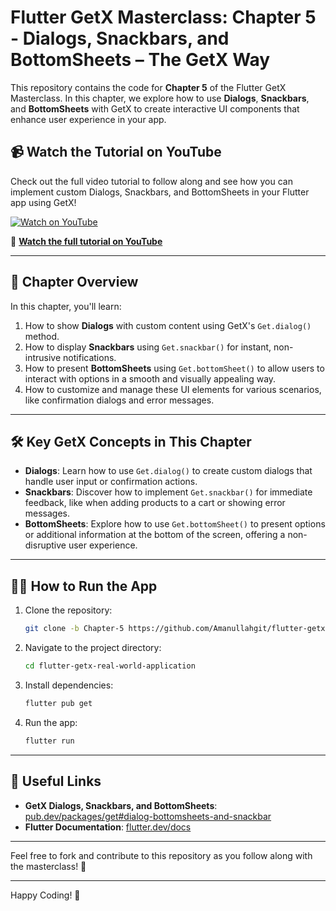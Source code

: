 # Flutter GetX Masterclass: Chapter 5 - Dialogs, Snackbars, and BottomSheets – The GetX Way

This repository contains the code for **Chapter 5** of the Flutter GetX Masterclass. In this chapter, we explore how to use **Dialogs**, **Snackbars**, and **BottomSheets** with GetX to create interactive UI components that enhance user experience in your app.

## 📹 Watch the Tutorial on YouTube

Check out the full video tutorial to follow along and see how you can implement custom Dialogs, Snackbars, and BottomSheets in your Flutter app using GetX!

[![Watch on YouTube](https://img.youtube.com/vi/X7EjiQEmrBI/0.jpg)](https://www.youtube.com/watch?v=X7EjiQEmrBI&t=2046s)

🔗 **[Watch the full tutorial on YouTube](https://www.youtube.com/watch?v=X7EjiQEmrBI)**

---

## 📝 Chapter Overview

In this chapter, you'll learn:
1. How to show **Dialogs** with custom content using GetX's `Get.dialog()` method.
2. How to display **Snackbars** using `Get.snackbar()` for instant, non-intrusive notifications.
3. How to present **BottomSheets** using `Get.bottomSheet()` to allow users to interact with options in a smooth and visually appealing way.
4. How to customize and manage these UI elements for various scenarios, like confirmation dialogs and error messages.

---

## 🛠️ Key GetX Concepts in This Chapter

- **Dialogs**: Learn how to use `Get.dialog()` to create custom dialogs that handle user input or confirmation actions.
- **Snackbars**: Discover how to implement `Get.snackbar()` for immediate feedback, like when adding products to a cart or showing error messages.
- **BottomSheets**: Explore how to use `Get.bottomSheet()` to present options or additional information at the bottom of the screen, offering a non-disruptive user experience.

---

## 🧑‍💻 How to Run the App

1. Clone the repository:
    ```bash
    git clone -b Chapter-5 https://github.com/Amanullahgit/flutter-getx-real-world-application.git
    ```
2. Navigate to the project directory:
    ```bash
    cd flutter-getx-real-world-application
    ```
3. Install dependencies:
    ```bash
    flutter pub get
    ```
4. Run the app:
    ```bash
    flutter run
    ```

---

## 🔗 Useful Links

- **GetX Dialogs, Snackbars, and BottomSheets**: [pub.dev/packages/get#dialog-bottomsheets-and-snackbar](https://pub.dev/packages/get#dialog-bottomsheets-and-snackbar)
- **Flutter Documentation**: [flutter.dev/docs](https://flutter.dev/docs)

---

Feel free to fork and contribute to this repository as you follow along with the masterclass! 🚀

---

Happy Coding! 🎉

